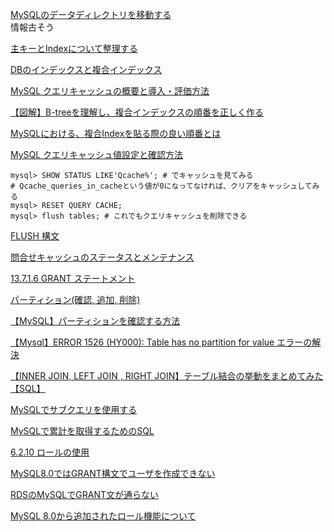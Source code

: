 [MySQLのデータディレクトリを移動する](https://qiita.com/ShuM/items/1a960b4ef53f8a08dd5a)  
情報古そう

[主キーとIndexについて整理する](https://qiita.com/pirorirori_n712/items/b47ade3fdaf8b4a109ba)

[DBのインデックスと複合インデックス](https://qiita.com/towtow/items/4089dad004b7c25985e3)

[MySQL クエリキャッシュの概要と導入・評価方法](https://weblabo.oscasierra.net/mysql-query-cache/)

[【図解】B-treeを理解し、複合インデックスの順番を正しく作る](https://nishinatoshiharu.com/overview-multicolumn-indexes/)

[MySQLにおける、複合Indexを貼る際の良い順番とは](https://tech.excite.co.jp/entry/2021/04/27/150029)

[MySQL クエリキャッシュ値設定と確認方法](https://qiita.com/tukiyo3/items/797f9916e6494ec33991)

```
mysql> SHOW STATUS LIKE'Qcache%'; # でキャッシュを見てみる
# Qcache_queries_in_cacheという値が0になってなければ、クリアをキャッシュしてみる
mysql> RESET QUERY CACHE; 
mysql> flush tables; # これでもクエリキャッシュを削除できる
```

[FLUSH 構文](http://download.nust.na/pub6/mysql/doc/refman/5.1-olh/ja/flush.html)

[問合せキャッシュのステータスとメンテナンス](https://dev.mysql.com/doc/refman/5.6/en/query-cache-status-and-maintenance.html)

[13.7.1.6 GRANT ステートメント](https://dev.mysql.com/doc/refman/8.0/ja/grant.html)

[パーティション(確認, 追加, 削除)](https://www.wakuwakubank.com/posts/788-mysql-partition/)

[【MySQL】パーティションを確認する方法](https://oreno-it3.info/archives/712)

[【Mysql】ERROR 1526 (HY000): Table has no partition for value エラーの解決](https://c-a-p-engineer.github.io/tech/2022/06/15/mysql-has-no-partition/)

[【INNER JOIN, LEFT JOIN , RIGHT JOIN】テーブル結合の挙動をまとめてみた【SQL】](https://qiita.com/ngron/items/db4947fb0551f21321c0)

[MySQLでサブクエリを使用する](https://dev.classmethod.jp/articles/mysql_sub_query/)

[MySQLで累計を取得するためのSQL](https://zenn.dev/yuyuyu_6/articles/0d76835e924f5c)

[6.2.10 ロールの使用](https://dev.mysql.com/doc/refman/8.0/ja/roles.html#roles-checking)

[MySQL8.0ではGRANT構文でユーザを作成できない](https://www7390uo.sakura.ne.jp/wordpress/archives/456)

[RDSのMySQLでGRANT文が通らない](https://qiita.com/tisk_jdb/items/9c07da5811f95f6b7f3d)

[MySQL 8.0から追加されたロール機能について](https://blog.s-style.co.jp/2018/07/2123/)

